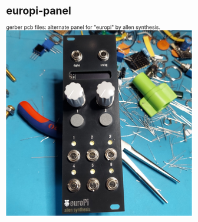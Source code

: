 # europi-panel
gerber pcb files: alternate panel for "europi" by allen synthesis.
![image info](molg_europi_pnl1.jpg)

